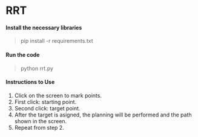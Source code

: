 # RRT

#### Install the necessary libraries

> pip install -r requirements.txt

#### Run the code

> python rrt.py

#### Instructions to Use

1. Click on the screen to mark points.
2. First click: starting point.
3. Second click: target point.
4. After the target is asigned, the planning will be performed and the path shown in the screen.
5. Repeat from step 2.
